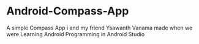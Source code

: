 # Android-Compass-App
A simple Compass App i and my friend Ysawanth Vanama made when we were Learning Android Programming in Android Studio
